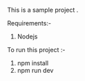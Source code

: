This is a sample project .

Requirements:-
1. Nodejs

To run this project :-
1. npm install
2. npm run dev


